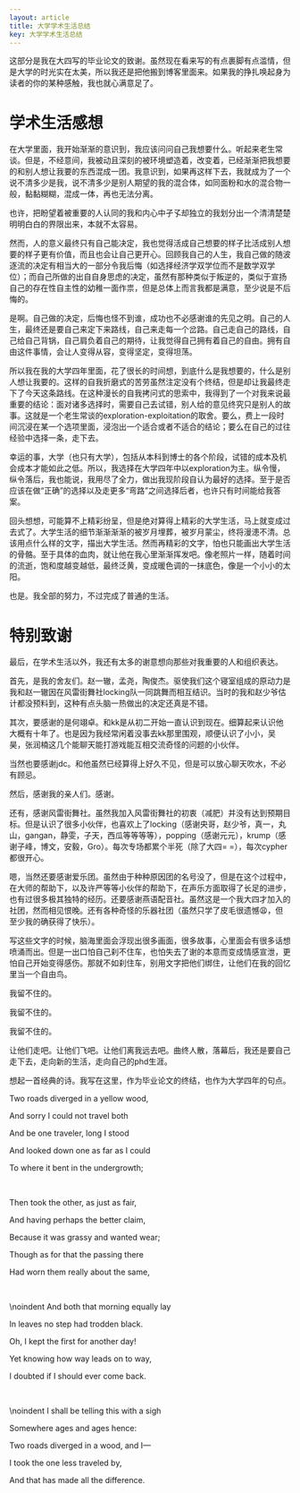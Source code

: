 ```yaml
---
layout: article
title: 大学学术生活总结
key: 大学学术生活总结
---
```


这部分是我在大四写的毕业论文的致谢。虽然现在看来写的有点裹脚有点滥情，但是大学的时光实在太美，所以我还是把他搬到博客里面来。如果我的挣扎唤起身为读者的你的某种感触，我也就心满意足了。
<!-- 
# 学术生活总结

大四下。这个时间节点着实适合写学术生活上的总结。过早嫌不完整，过晚嫌不及时。虽然用文字暴露自己从我个人角度上讲会让我觉得有些害羞，但是不论是从我有点傲娇的性子出发，抑或是利用文字的力量，从一个相对客观的第三人称正视自己直面自己审查自己的角度出发，这份总结，要写。

然而，我内心深处的文学的酸水，可能已经被这四年碱性的教育磨蚀掉不少。虽然很想像我最喜欢的演员张译一样，写出那种先以树立四道墙起，以在中间下点温和的毛毛雨承，以在其中下一场暴雨或者冰雹转，最终以把墙拆掉合，从而做到那种“白茫茫大地真干净”，“观众醒来发现自己还在原地”的漂亮的艺术效果，但是我的故事既不精彩，又没有能吸引住人的一壶带着冰鱼的酸甜可口的葡萄酿（小说《唐砖》梗）。于是我只能尽力写，诸君多包涵。

身为走竞赛路线，拿到政策，来到北大的一员，起初我是有那么一点子想变成那种故事中的主角，别人家的孩子的野望的。而且由于我个人的口味就是喜欢那种偏难的东西（没挑战的东西很容易让我失去兴趣，比如说一些水课），所以我选择了，概括来说，就是尽可能选更困难的课的选课宗旨。这个选课宗旨贯穿了我整个大学四年的课堂，并且除了选到少数几门坑GPA的课以外，这个宗旨让我受益匪浅。

大一印象最深的课，首推胡俊峰老师的计算概论。细细想来，计算概论当然是要介绍现在最重要的，对我们的生活产生深刻影响的算法，而不是成为C语言概论。这部分胡老师完成的实在是很好。可以说是完全开拓视野的一门课。其次自然是邵嗣烘老师的数学分析。邵老师的三学期数学分析虽然对我而言很伤GPA，但是让我明白数学这种东西，内容背后的弯弯绕绕是最有趣的，也是最能体现“品味”的东西，从而让我想都不敢想的喜欢上了数学。

大二开始有了几个关键性的抉择。首先是找王立威老师，希望在他手下做研究，可惜出于GPA，以及预期一周学习时长不够长的原因，未能如愿。随后，找到了刘家瑛老师，正式开始走向科研道路。在这里特别感谢一下刘老师和杨文瀚。刘老师的性格不仅非常好，和我非常合拍，而且属于那种把着手教的老师；杨文瀚学长虽然话不多，但是在科研方面给了我成吨多的有用建议，让我少走不少弯路。然而由于计算机楼实在是离寝室过于远的原因，科研进展缓慢，本来想在大二下想投CVPR的一篇工作，宣布凉凉。现在想来，那次的submission应该是最有希望的一次。在漫长的rebuttal和recycle的循环中，我渐渐的失去了对low level image processing的兴趣。一方面的原因可以用不踏实来形容（当然肯定也有凉凉的影响）。我个人觉得，这方面的研究一大特点是工程的重要性比研究的重要性高，而且还高不少。而且，这个研究方向的工程不像工程更像玄学。另一方面的原因是我觉得这种试错-碰到好模型-开始编故事的模式让我非常非常不爽。这种研究的背后，展现出的不是深刻的insight，而是比拼算力的重复老川东。我更希望遇到的研究是从high-level上，最好是在theoretical-level上找到凭依，提出解决方法，然后利用实验做验证。这种first-principle的想法虽然有点危险，不过...我喜欢:smirk:

大二有点后悔的一件事是选择了经双而不是数双。经双我修了24学分，最终给我的感觉就是，经济学非常非常让人心里面不踏实，不够persuasive。课程一旦让我不感兴趣我是绝对不会多去上课的:angry:。

到了大三，我开始正式盘算转方向的事情。可惜，本来像跟着樊文飞老师做研究的，申了爱丁堡的暑研，然而樊老师却来了北大开暑期课，刚好没遇见。这种阴差阳错让我遇到了Boris。Boris实在是一个非常好的老头，另外带着我的Ph.D.，也就是Priyank，实在也是一个非常好的人。这种好可以说是体现在方方面面了。在方法论上，这两人真的可以说是悉心指导了；在如何选校上，Priyank给了我一个非常棒的方法，Boris甚至直接给了我一个list。在申请过程中，我也好几次麻烦他们帮我check诸如文书啊选校啊这类可以说是细碎冗长的东西，他们没有丝毫不耐。唯一的遗憾是研究时长仅仅只有2个月，而且回北大以后爱丁堡那边的服务器就不能用了，导致科研只做了一半，不够完整。

大三下的时候，在刘老师的建议，以及我个人在网络课上对许辰人老师的了解下（疯狂安利许老师的网络课，课程有挑战性，覆盖面广，学分高，给分好，完美！），我找到了许辰人老师，表示希望加入他们组。那个时间点应该是一个很敏感的时间点了。很感谢刘老师的建议，也感谢许老师收下了我，让我正式走向了系统向网络向的科研道路。从开始进许老师组到现在，大约6到7个月的有效科研时间，我从入手这套系统，到和其他小伙伴合作第一个project，到自己lead一个project，离不开许老师**以身作则**（这里必须加粗）的肝和有力的push，以及王璞瑞，吴越，梁博，曹浩威，冯立磊，陈国俊，徐燮阳等各个小伙伴的支持和帮助。没有他们的帮助，我无法完成这篇毕业论文。 -->

# 学术生活感想

在大学里面，我开始渐渐的意识到，我应该问问自己我想要什么。听起来老生常谈。但是，不经意间，我被动且深刻的被环境塑造着，改变着，已经渐渐把我想要的和别人想让我要的东西混成一团。我意识到，如果再这样下去，我就成为了一个说不清多少是我，说不清多少是别人期望的我的混合体，如同面粉和水的混合物一般，黏黏糊糊，混成一体，再也无法分离。

也许，把盼望着被重要的人认同的我和内心中孑孓却独立的我划分出一个清清楚楚明明白白的界限出来，本就不太容易。

然而，人的意义最终只有自己能决定，我也觉得活成自己想要的样子比活成别人想要的样子更有价值，而且也会让自己更开心。回顾我自己的人生，我自己做的随波逐流的决定有相当大的一部分令我后悔（如选择经济学双学位而不是数学双学位）；而自己所做的出自自身思虑的决定，虽然有那种类似于叛逆的，类似于宣扬自己的存在性自主性的幼稚一面作祟，但是总体上而言我都是满意，至少说是不后悔的。

是啊。自己做的决定，后悔也怪不到谁，成功也不必感谢谁的先见之明。自己的人生，最终还是要自己来定下来路线，自己来走每一个岔路。自己走自己的路线，自己给自己背锅，自己肩负着自己的期待，让我觉得自己拥有着自己的自由。拥有自由这件事情，会让人变得从容，变得坚定，变得坦荡。

所以我在我的大学四年里面，花了很长的时间想，到底什么是我想要的，什么是别人想让我要的。这样的自我折磨式的苦劳虽然注定没有个终结，但是却让我最终走下了今天这条路线。在这种漫长的自我拷问式的思索中，我得到了一个对我来说最重要的结论：面对诸多选择时，需要自己去试错，别人给的意见终究只是别人的故事。这就是一个老生常谈的exploration-exploitation的取舍。要么，费上一段时间沉浸在某一个选项里面，浸泡出一个适合或者不适合的结论；要么在自己的过往经验中选择一条，走下去。

幸运的事，大学（也只有大学），包括从本科到博士的各个阶段，试错的成本及机会成本才能如此之低。所以，我选择在大学四年中以exploration为主。纵令慢，纵令落后，我也能说，我用尽了全力，做出我现阶段自认为最好的选择。至于是否应该在做“正确”的选择以及走更多“弯路”之间选择后者，也许只有时间能给我答案。

回头想想，可能算不上精彩纷呈，但是绝对算得上精彩的大学生活，马上就变成过去式了。大学生活的细节渐渐渐渐的被岁月埋葬，被岁月蒙尘，终将漫漶不清。总该用点什么样的文字，描出大学生活。然而再精彩的文字，怕也只能画出大学生活的骨骼。至于具体的血肉，就让他在我心里渐渐挥发吧。像老照片一样，随着时间的流逝，饱和度越变越低，最终泛黄，变成暖色调的一抹底色，像是一个小小的太阳。

也是。我全部的努力，不过完成了普通的生活。


# 特别致谢

最后，在学术生活以外，我还有太多的谢意想向那些对我重要的人和组织表达。

首先，是我的舍友们。赵一辙，孟尧，陶俊杰。驱使我们这个寝室组成的原动力是我和赵一辙因在风雷街舞社locking队一同跳舞而相互结识。当时的我和赵少爷估计都没预料到，这种有点头脑一热做出的决定还真是不错。

其次，要感谢的是何翊卓。和kk是从初二开始一直认识到现在。细算起来认识他大概有十年了。也是因为我经常闲着没事去kk那里围观，顺便认识了小小，吴昊，张润楠这几个能聊天能打游戏能互相交流奇怪的问题的小伙伴。

当然也要感谢jdc。和他虽然已经算得上好久不见，但是可以放心聊天吹水，不必有顾忌。

然后，感谢我的亲人们。感谢。

还有，感谢风雷街舞社。虽然我加入风雷街舞社的初衷（减肥）并没有达到预期目标。但是认识了很多小伙伴，也喜欢上了locking（感谢央哥，赵少爷，真一，丸山，gangan，静雯，子天，西瓜等等等等），popping（感谢元元），krump（感谢子峰，博文，安毅，Gro）。每次专场都累个半死（除了大四= =），每次cypher都很开心。

嗯，当然还要感谢爱乐团。虽然由于种种原因团的名号没了，但是在这个过程中，在大师的帮助下，以及许严等等小伙伴的帮助下，在声乐方面取得了长足的进步，也有过很多极其独特的经历。还要感谢燕语配音社。虽然这是一个我大四才加入的社团，然而相见恨晚。还有各种奇怪的乐器社团（虽然只学了皮毛很遗憾:weary:，但至少我的确获得了快乐）。

写这些文字的时候，脑海里面会浮现出很多画面，很多故事，心里面会有很多话想喷涌而出。但是一出口怕自己刹不住车，也怕失去了谢的本意而变成情感宣泄，更怕自己开始变得感伤。那就不如刹住车，别用文字把他们绑住，让他们在我的回忆里当一个自由鸟。

我留不住的。

我留不住的。

我留不住的。

让他们走吧。让他们飞吧。让他们离我远去吧。曲终人散，落幕后，我还是要自己走下去，走向新的生活，走向自己的phd生涯。

想起一首经典的诗。我写在这里，作为毕业论文的终结，也作为大学四年的句点。

Two roads diverged in a yellow wood,

And sorry I could not travel both

And be one traveler, long I stood

And looked down one as far as I could

To where it bent in the undergrowth;

<br/>


Then took the other, as just as fair,

And having perhaps the better claim,

Because it was grassy and wanted wear;

Though as for that the passing there

Had worn them really about the same,

<br/>

\noindent And both that morning equally lay

In leaves no step had trodden black.

Oh, I kept the first for another day!

Yet knowing how way leads on to way,

I doubted if I should ever come back.

<br/>

\noindent I shall be telling this with a sigh

Somewhere ages and ages hence:

Two roads diverged in a wood, and I—

I took the one less traveled by,

And that has made all the difference.

